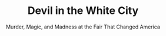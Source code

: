 ---
title: "Devil in the White City"
slug: "devil-in-the-white-city"
subtitle: "Murder, Magic, and Madness at the Fair That Changed America"
publisher: "Crown"
published: "2003"
asin: "0609608444"
authors: 
  - erik-larson
started: "2015-07-13"
start_year: "2015"
finished: "2015-08-02"
---